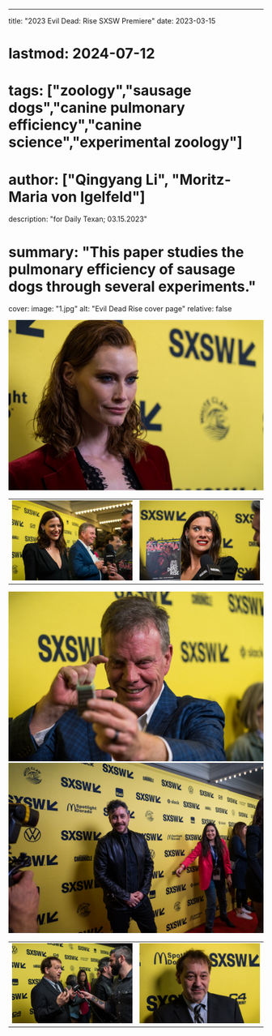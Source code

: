 ---
title: "2023 Evil Dead: Rise SXSW Premiere" 
date: 2023-03-15
# lastmod: 2024-07-12
# tags: ["zoology","sausage dogs","canine pulmonary efficiency","canine science","experimental zoology"]
# author: ["Qingyang Li", "Moritz-Maria von Igelfeld"]
description: "for Daily Texan; 03.15.2023" 
# summary: "This paper studies the pulmonary efficiency of sausage dogs through several experiments." 
cover:
    image: "1.jpg"
    alt: "Evil Dead Rise cover page"
    relative: false



![](1.jpg)
<table>
  <tr>
    <td><img src="2.jpg" alt="Ali Wong" width="427"></td>
    <td><img src="7.jpg" alt="Ali Wong" width="427"></td>
  </tr>
</table>

![](3.jpg)
![](4.jpg)

<table>
  <tr>
    <td><img src="5.jpg" alt="Ali Wong" width="427"></td>
    <td><img src="6.jpg" alt="Ali Wong" width="427"></td>
  </tr>
</table>




